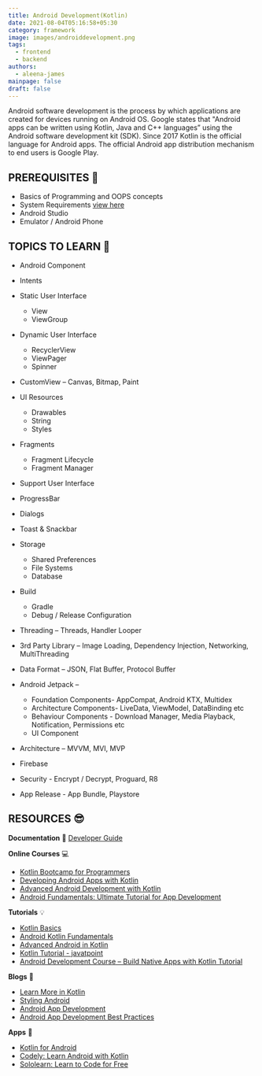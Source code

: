 ```yaml
---
title: Android Development(Kotlin)
date: 2021-08-04T05:16:58+05:30
category: framework
image: images/androiddevelopment.png
tags:
  - frontend
  - backend
authors:
  - aleena-james
mainpage: false
draft: false
---
```

Android software development is the process by which applications are created for devices running on Android OS. Google states that "Android apps can be written using Kotlin, Java and C++ languages” using the Android software development kit (SDK). Since 2017 Kotlin is the official language for Android apps. The official Android app distribution mechanism to end users is Google Play.

## PREREQUISITES 🧳

* Basics of Programming and OOPS concepts 
* System Requirements [view here](https://developer.android.com/studio/index.html#Requirements)
* Android Studio 
* Emulator / Android Phone  

## TOPICS TO LEARN 🤖

* Android Component 
* Intents
* Static User Interface

  * View
  * ViewGroup
* Dynamic User Interface
  * RecyclerView
  * ViewPager
  * Spinner
* CustomView – Canvas, Bitmap, Paint
* UI Resources
  * Drawables
  * String
  * Styles
* Fragments

  * Fragment Lifecycle
  * Fragment Manager
* Support User Interface
* ProgressBar
* Dialogs
* Toast & Snackbar
* Storage
  * Shared Preferences
  * File Systems
  * Database
* Build
  * Gradle
  * Debug / Release Configuration
* Threading – Threads, Handler Looper
* 3rd Party Library – Image Loading, Dependency Injection, Networking, MultiThreading
* Data Format – JSON, Flat Buffer, Protocol Buffer
* Android Jetpack –

  * Foundation Components- AppCompat, Android KTX, Multidex
  * Architecture Components- LiveData, ViewModel, DataBinding etc
  * Behaviour Components - Download Manager, Media Playback, Notification, Permissions etc
  * UI Component
* Architecture – MVVM, MVI, MVP
* Firebase
* Security - Encrypt / Decrypt, Proguard, R8
* App Release - App Bundle, Playstore

## RESOURCES 😎

**Documentation**  📃 
  [Developer Guide](https://developer.android.com/guide)

**Online Courses** 💻

* [Kotlin Bootcamp for Programmers](https://www.udacity.com/course/kotlin-bootcamp-for-programmers--ud9011)
* [Developing Android Apps with Kotlin](https://www.udacity.com/course/developing-android-apps-with-kotlin--ud9012)
* [Advanced Android Development with Kotlin](https://www.udacity.com/course/advanced-android-with-kotlin--ud940)
* [Android Fundamentals: Ultimate Tutorial for App Development](https://www.udemy.com/course/ultimate-android-lollipop-app-development-course/?lsnpubid=jvfxdtr9v80&raneaid=jvfxdtr9v80&ransiteid=jvfxdtr9v80-2ndxxx_jurpxuz7.9p6c2a&utm_medium=udemyads&utm_source=aff-campaign)

**Tutorials** 💡

* [Kotlin Basics](https://www.youtube.com/watch?v=SXLmr4Qp4OM)
* [Android Kotlin Fundamentals](https://developer.android.com/courses/kotlin-android-fundamentals/overview)
* [Advanced Android in Kotlin](https://developer.android.com/courses/kotlin-android-advanced/overview)
* [Kotlin Tutorial - javatpoint](https://www.javatpoint.com/kotlin-tutorial)
* [Android Development Course – Build Native Apps with Kotlin Tutorial](https://www.youtube.com/watch?v=Iz08OTTjR04)

**Blogs** 📝 

* [Learn More in Kotlin](https://medium.com/mindorks/top-kotlin-blogs-to-learn-more-in-kotlin-82a6387e4dd6)
* [Styling Android](https://blog.stylingandroid.com/)
* [Android App Development](https://medium.com/androiddevelopers/tagged/android-app-development)
* [Android App Development Best Practices](https://aglowiditsolutions.com/blog/android-app-development-best-practices/)

**Apps** 📱

* [Kotlin for Android](https://play.google.com/store/apps/details?id=com.darshankomu.kotlinforandroidexamples)
* [Codely: Learn Android with Kotlin](https://play.google.com/store/apps/details?id=com.hawkily.codely)
* [Sololearn: Learn to Code for Free](https://play.google.com/store/apps/details?id=com.sololearn&hl=en_IN&gl=US)